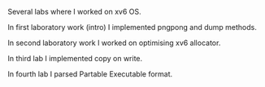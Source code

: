 Several labs where I worked on xv6 OS.

In first laboratory work (intro) I implemented pngpong and dump methods.

In second laboratory work I worked on optimising xv6 allocator.

In third lab I implemented copy on write.

In fourth lab I parsed Partable Executable format.

